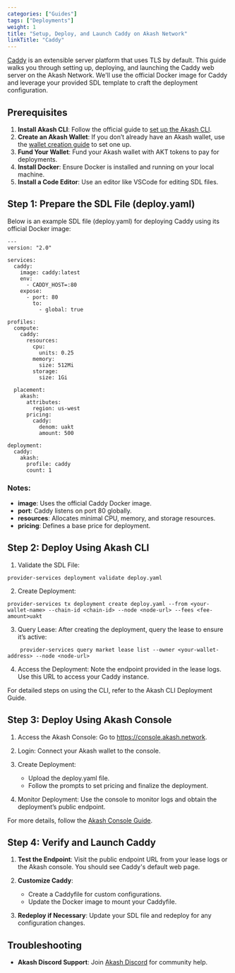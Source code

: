 ```yaml
---
categories: ["Guides"]
tags: ["Deployments"]
weight: 1
title: "Setup, Deploy, and Launch Caddy on Akash Network"
linkTitle: "Caddy"
---
```


[Caddy](https://caddyserver.com/) is an extensible server platform that uses TLS by default. This guide walks you through setting up, deploying, and launching the Caddy web server on the Akash Network. We'll use the official Docker image for Caddy and leverage your provided SDL template to craft the deployment configuration.

## Prerequisites

1. **Install Akash CLI**: Follow the official guide to [set up the Akash CLI](/docs/getting-started/quickstart-guides/akash-cli/).
2. **Create an Akash Wallet**: If you don’t already have an Akash wallet, use the [wallet creation guide](/docs/getting-started/token-and-wallets/#keplr-wallet) to set one up.
3. **Fund Your Wallet**: Fund your Akash wallet with AKT tokens to pay for deployments.
4. **Install Docker**: Ensure Docker is installed and running on your local machine.
5. **Install a Code Editor**: Use an editor like VSCode for editing SDL files.

## Step 1: Prepare the SDL File (deploy.yaml)

Below is an example SDL file (deploy.yaml) for deploying Caddy using its official Docker image:

```
---
version: "2.0"

services:
  caddy:
    image: caddy:latest
    env:
      - CADDY_HOST=:80
    expose:
      - port: 80
        to:
          - global: true

profiles:
  compute:
    caddy:
      resources:
        cpu:
          units: 0.25
        memory:
          size: 512Mi
        storage:
          size: 1Gi

  placement:
    akash:
      attributes:
        region: us-west
      pricing:
        caddy:
          denom: uakt
          amount: 500

deployment:
  caddy:
    akash:
      profile: caddy
      count: 1
```

### Notes:

- **image**: Uses the official Caddy Docker image.
- **port**: Caddy listens on port 80 globally.
- **resources**: Allocates minimal CPU, memory, and storage resources.
- **pricing**: Defines a base price for deployment.

## Step 2: Deploy Using Akash CLI

1. Validate the SDL File:
```
provider-services deployment validate deploy.yaml
```

2. Create Deployment:
```
provider-services tx deployment create deploy.yaml --from <your-wallet-name> --chain-id <chain-id> --node <node-url> --fees <fee-amount>uakt
```
3. Query Lease: After creating the deployment, query the lease to ensure it’s active:
```
    provider-services query market lease list --owner <your-wallet-address> --node <node-url>
```
4. Access the Deployment: Note the endpoint provided in the lease logs. Use this URL to access your Caddy instance.

For detailed steps on using the CLI, refer to the Akash CLI Deployment Guide.

## Step 3: Deploy Using Akash Console

1. Access the Akash Console: Go to https://console.akash.network.

2. Login: Connect your Akash wallet to the console.

3. Create Deployment:
    - Upload the deploy.yaml file.
    - Follow the prompts to set pricing and finalize the deployment.

4. Monitor Deployment: Use the console to monitor logs and obtain the deployment’s public endpoint.

For more details, follow the [Akash Console Guide](/docs/deployments/akash-console/).

## Step 4: Verify and Launch Caddy

1. **Test the Endpoint**: Visit the public endpoint URL from your lease logs or the Akash console. You should see Caddy's default web page.

2. **Customize Caddy**:
    - Create a Caddyfile for custom configurations.
    - Update the Docker image to mount your Caddyfile.

3. **Redeploy if Necessary**: Update your SDL file and redeploy for any configuration changes.

## Troubleshooting

- **Akash Discord Support**: Join [Akash Discord](https://discord.gg/akash) for community help.